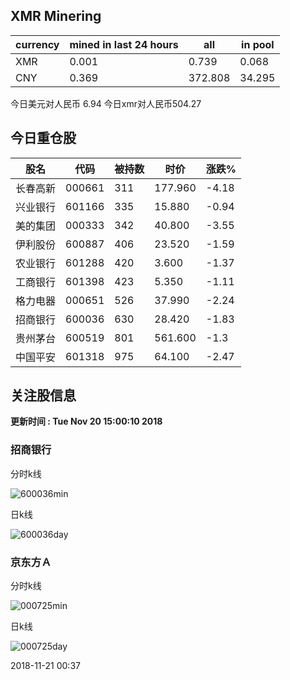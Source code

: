 ## XMR Minering

|currency|mined in last 24 hours|all|in pool|
|---|---|---|---|
|XMR|0.001|0.739|0.068|
|CNY|0.369|372.808|34.295|

今日美元对人民币 6.94	今日xmr对人民币504.27


## 今日重仓股 

|股名|代码|被持数|时价|涨跌%|
|---|---|---|---|---|
|长春高新|000661|311|177.960|-4.18|
|兴业银行|601166|335|15.880|-0.94|
|美的集团|000333|342|40.800|-3.55|
|伊利股份|600887|406|23.520|-1.59|
|农业银行|601288|420|3.600|-1.37|
|工商银行|601398|423|5.350|-1.11|
|格力电器|000651|526|37.990|-2.24|
|招商银行|600036|630|28.420|-1.83|
|贵州茅台|600519|801|561.600|-1.3|
|中国平安|601318|975|64.100|-2.47|

## 关注股信息
**更新时间 : Tue Nov 20 15:00:10 2018**
### 招商银行 
分时k线

![600036min](http://image.sinajs.cn/newchart/min/n/sh600036.gif)

日k线

![600036day](http://image.sinajs.cn/newchart/daily/n/sh600036.gif)

### 京东方Ａ 
分时k线

![000725min](http://image.sinajs.cn/newchart/min/n/sz000725.gif)

日k线

![000725day](http://image.sinajs.cn/newchart/daily/n/sz000725.gif)

2018-11-21 00:37